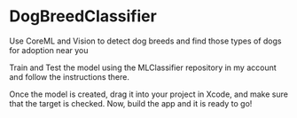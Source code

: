 # DogBreedClassifier
Use CoreML and Vision to detect dog breeds and find those types of dogs for adoption near you

Train and Test the model using the MLClassifier repository in my account and follow the instructions there.

Once the model is created, drag it into your project in Xcode, and make sure that the target is checked. 
Now, build the app and it is ready to go!
